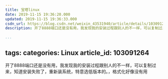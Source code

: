 ```yaml
---
title: 宝塔linux
date: 2019-11-15 19:36:20.000
updated: 2019-11-15 19:36:33.000
csdn_url: https://blog.csdn.net/weixin_43531940/article/details/103091264
description: 开了8888端口还是没有用，我发现我的安装过程跟别人的不一样，可以复制过来，知道安装失败了，重新装系统，特意选低版本的。，格式化好像没有用

...
```

tags: 
categories: Linux
article_id: 103091264
---
﻿开了8888端口还是没有用，我发现我的安装过程跟别人的不一样，可以复制过来，知道安装失败了，重新装系统，特意选低版本的。，格式化好像没有用
